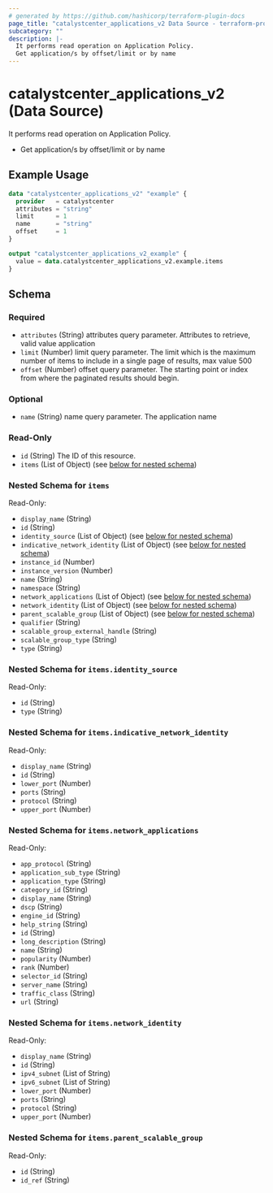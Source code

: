 ```yaml
---
# generated by https://github.com/hashicorp/terraform-plugin-docs
page_title: "catalystcenter_applications_v2 Data Source - terraform-provider-catalystcenter"
subcategory: ""
description: |-
  It performs read operation on Application Policy.
  Get application/s by offset/limit or by name
---
```


# catalystcenter_applications_v2 (Data Source)

It performs read operation on Application Policy.

- Get application/s by offset/limit or by name

## Example Usage

```terraform
data "catalystcenter_applications_v2" "example" {
  provider   = catalystcenter
  attributes = "string"
  limit      = 1
  name       = "string"
  offset     = 1
}

output "catalystcenter_applications_v2_example" {
  value = data.catalystcenter_applications_v2.example.items
}
```

<!-- schema generated by tfplugindocs -->
## Schema

### Required

- `attributes` (String) attributes query parameter. Attributes to retrieve, valid value application
- `limit` (Number) limit query parameter. The limit which is the maximum number of items to include in a single page of results, max value 500
- `offset` (Number) offset query parameter. The starting point or index from where the paginated results should begin.

### Optional

- `name` (String) name query parameter. The application name

### Read-Only

- `id` (String) The ID of this resource.
- `items` (List of Object) (see [below for nested schema](#nestedatt--items))

<a id="nestedatt--items"></a>
### Nested Schema for `items`

Read-Only:

- `display_name` (String)
- `id` (String)
- `identity_source` (List of Object) (see [below for nested schema](#nestedobjatt--items--identity_source))
- `indicative_network_identity` (List of Object) (see [below for nested schema](#nestedobjatt--items--indicative_network_identity))
- `instance_id` (Number)
- `instance_version` (Number)
- `name` (String)
- `namespace` (String)
- `network_applications` (List of Object) (see [below for nested schema](#nestedobjatt--items--network_applications))
- `network_identity` (List of Object) (see [below for nested schema](#nestedobjatt--items--network_identity))
- `parent_scalable_group` (List of Object) (see [below for nested schema](#nestedobjatt--items--parent_scalable_group))
- `qualifier` (String)
- `scalable_group_external_handle` (String)
- `scalable_group_type` (String)
- `type` (String)

<a id="nestedobjatt--items--identity_source"></a>
### Nested Schema for `items.identity_source`

Read-Only:

- `id` (String)
- `type` (String)


<a id="nestedobjatt--items--indicative_network_identity"></a>
### Nested Schema for `items.indicative_network_identity`

Read-Only:

- `display_name` (String)
- `id` (String)
- `lower_port` (Number)
- `ports` (String)
- `protocol` (String)
- `upper_port` (Number)


<a id="nestedobjatt--items--network_applications"></a>
### Nested Schema for `items.network_applications`

Read-Only:

- `app_protocol` (String)
- `application_sub_type` (String)
- `application_type` (String)
- `category_id` (String)
- `display_name` (String)
- `dscp` (String)
- `engine_id` (String)
- `help_string` (String)
- `id` (String)
- `long_description` (String)
- `name` (String)
- `popularity` (Number)
- `rank` (Number)
- `selector_id` (String)
- `server_name` (String)
- `traffic_class` (String)
- `url` (String)


<a id="nestedobjatt--items--network_identity"></a>
### Nested Schema for `items.network_identity`

Read-Only:

- `display_name` (String)
- `id` (String)
- `ipv4_subnet` (List of String)
- `ipv6_subnet` (List of String)
- `lower_port` (Number)
- `ports` (String)
- `protocol` (String)
- `upper_port` (Number)


<a id="nestedobjatt--items--parent_scalable_group"></a>
### Nested Schema for `items.parent_scalable_group`

Read-Only:

- `id` (String)
- `id_ref` (String)
